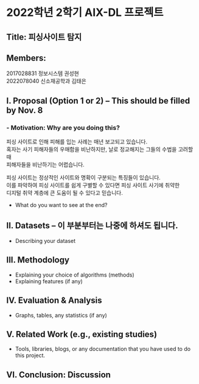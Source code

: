 # 2022학년 2학기 AIX-DL 프로젝트 
## Title: 피싱사이트 탐지  
## Members: 
2017028831 정보시스템 권성현  
2022078040 신소재공학과 김태은  
## I. Proposal (Option 1 or 2) – This should be filled by Nov. 8
### - Motivation: Why are you doing this?
피싱 사이트로 인해 피해를 입는 사례는 매년 보고되고 있습니다.  
혹자는 사기 피해자들의 우매함을 비난하지만, 날로 정교해지는 그들의 수법을 고려할 때  
피해자들을 비난하기는 어렵습니다.  
  
피싱 사이트는 정상적인 사이트와 명확이 구분되는 특징들이 있습니다.  
이를 파악하여 피싱 사이트를 쉽게 구별할 수 있다면 피싱 사이트 사기에 취약한  
디지털 취약 계층에 큰 도움이 될 수 있다고 믿습니다.  

- What do you want to see at the end?  
## II. Datasets – 이 부분부터는 나중에 하셔도 됩니다.
- Describing your dataset
## III. Methodology
- Explaining your choice of algorithms (methods)  
- Explaining features (if any)  
## IV. Evaluation & Analysis
- Graphs, tables, any statistics (if any)
## V. Related Work (e.g., existing studies)
- Tools, libraries, blogs, or any documentation that you have used to do this project.
## VI. Conclusion: Discussion
